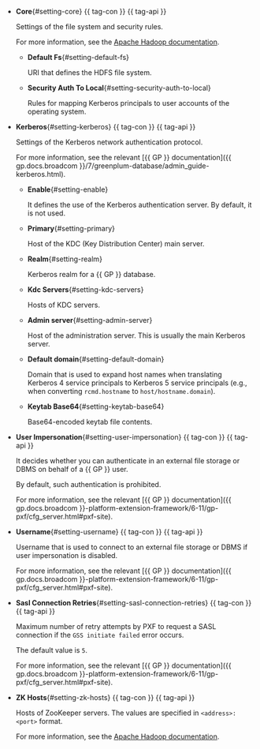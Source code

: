 * **Core**{#setting-core} {{ tag-con }} {{ tag-api }}

    Settings of the file system and security rules.

    For more information, see the [Apache Hadoop documentation](https://hadoop.apache.org/docs/stable/hadoop-project-dist/hadoop-common/core-default.xml).

    * **Default Fs**{#setting-default-fs}

        URI that defines the HDFS file system.

    * **Security Auth To Local**{#setting-security-auth-to-local}

        Rules for mapping Kerberos principals to user accounts of the operating system.

* **Kerberos**{#setting-kerberos} {{ tag-con }} {{ tag-api }}

    Settings of the Kerberos network authentication protocol.

    For more information, see the relevant [{{ GP }} documentation]({{ gp.docs.broadcom }}/7/greenplum-database/admin_guide-kerberos.html).

    * **Enable**{#setting-enable}

        It defines the use of the Kerberos authentication server. By default, it is not used.

    * **Primary**{#setting-primary}

        Host of the KDC (Key Distribution Center) main server.

    * **Realm**{#setting-realm}

        Kerberos realm for a {{ GP }} database.

    * **Kdc Servers**{#setting-kdc-servers}

        Hosts of KDC servers.

    * **Admin server**{#setting-admin-server}

        Host of the administration server. This is usually the main Kerberos server.

    * **Default domain**{#setting-default-domain}

        Domain that is used to expand host names when translating Kerberos 4 service principals to Kerberos 5 service principals (e.g., when converting `rcmd.hostname` to `host/hostname.domain`).

    * **Keytab Base64**{#setting-keytab-base64}

        Base64-encoded keytab file contents.

* **User Impersonation**{#setting-user-impersonation} {{ tag-con }} {{ tag-api }}

    It decides whether you can authenticate in an external file storage or DBMS on behalf of a {{ GP }} user.

    By default, such authentication is prohibited.

    For more information, see the relevant [{{ GP }} documentation]({{ gp.docs.broadcom }}-platform-extension-framework/6-11/gp-pxf/cfg_server.html#pxf-site).

* **Username**{#setting-username} {{ tag-con }} {{ tag-api }}

    Username that is used to connect to an external file storage or DBMS if user impersonation is disabled.

    For more information, see the relevant [{{ GP }} documentation]({{ gp.docs.broadcom }}-platform-extension-framework/6-11/gp-pxf/cfg_server.html#pxf-site).

* **Sasl Connection Retries**{#setting-sasl-connection-retries} {{ tag-con }} {{ tag-api }}

    Maximum number of retry attempts by PXF to request a SASL connection if the `GSS initiate failed` error occurs.

    The default value is `5`.

    For more information, see the relevant [{{ GP }} documentation]({{ gp.docs.broadcom }}-platform-extension-framework/6-11/gp-pxf/cfg_server.html#pxf-site).

* **ZK Hosts**{#setting-zk-hosts} {{ tag-con }} {{ tag-api }}

    Hosts of ZooKeeper servers. The values are specified in `<address>:<port>` format.

    For more information, see the [Apache Hadoop documentation](https://hadoop.apache.org/docs/stable/hadoop-project-dist/hadoop-common/core-default.xml).
